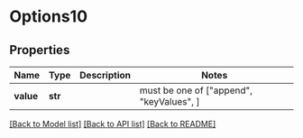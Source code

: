 # Options10


## Properties
Name | Type | Description | Notes
------------ | ------------- | ------------- | -------------
**value** | **str** |  |  must be one of ["append", "keyValues", ]

[[Back to Model list]](../README.md#documentation-for-models) [[Back to API list]](../README.md#documentation-for-api-endpoints) [[Back to README]](../README.md)


